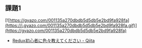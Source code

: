 ## 課題1

[![https://gyazo.com/001135a270dbdb5d5db5e2bd9fa928fa](https://i.gyazo.com/001135a270dbdb5d5db5e2bd9fa928fa.gif)](https://gyazo.com/001135a270dbdb5d5db5e2bd9fa928fa)

- [Redux初心者に色々教えてください - Qiita](https://qiita.com/helios/items/c73caaa166afaab66070)

